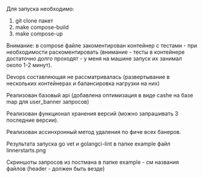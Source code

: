 Для запуска необходимо:
1) git clone пакет 
2) make compose-build
3) make compose-up


Внимание: в compose файле закоментирован контейнер с тестами - при необходимости раскоментировать (внимание - тесты в контейнере достаточно долго проходят - у меня на машине запуск их занимал около 1-2 минут). 

Devops составляющая не рассматривалась (развертывание в нескольких контейнерах и балансировка нагрузки на них)

Реализован базовый api (добавлена оптимизация в виде cashe на базе map для user_banner запросов)

Реализован функционал хранения версий (можно запрашивать 3 последние версии).

Реализован ассинхронный метод удаления по фиче всех банеров. 

Результата запуска go vet и golangci-lint в папке example файл linnerstarts.png

Скриншоты запросов из постмана в папке example - см названия файлов (header - должен быть везде)

